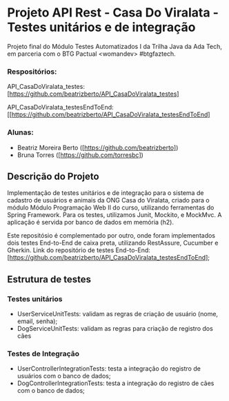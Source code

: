 # Projeto API Rest - Casa Do Viralata - Testes unitários e de integração

Projeto final do Módulo Testes Automatizados I da Trilha Java da Ada Tech, em parceria com o BTG Pactual &lt;womandev> #btgfaztech.

### Respositórios:
API_CasaDoViralata_testes: [https://github.com/beatrizberto/API_CasaDoViralata_testes]

API_CasaDoViralata_testesEndToEnd: [[https://github.com/beatrizberto/API_CasaDoViralata_testesEndToEnd]

### Alunas:
- Beatriz Moreira Berto ([https://github.com/beatrizberto])
- Bruna Torres ([https://github.com/torresbc])
  
## Descrição do Projeto

Implementação de testes unitários e de integração para o sistema de cadastro de usuários e animais da ONG Casa do Viralata, criado para o módulo Módulo Programação Web II do curso, utilizando ferramentas do Spring Framework.
Para os testes, utilizamos Junit, Mockito, e MockMvc. A aplicação é servida por banco de dados em memória (h2).

Este repositósio é complementado por outro, onde foram implementados dois testes End-to-End de caixa preta, utilizando RestAssure, Cucumber e Gherkin.
Link do repositório de testes End-to-End: [https://github.com/beatrizberto/API_CasaDoViralata_testesEndToEnd];

## Estrutura de testes

### Testes unitários
- UserServiceUnitTests: validam as regras de criação de usuário (nome, email, senha);
- DogServiceUnitTests: validam as regras para criação de registro dos cães


### Testes de Integração
- UserControllerIntegrationTests: testa a integração do registro de usuários com o banco de dados;
- DogControllerIntegrationTests: testa a integração do registro de cães com o banco de dados;



